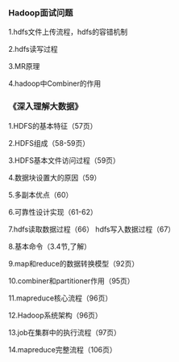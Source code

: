 ### Hadoop面试问题
1.hdfs文件上传流程，hdfs的容错机制
 
2.hdfs读写过程

3.MR原理

4.hadoop中Combiner的作用 

### 《深入理解大数据》

1.HDFS的基本特征（57页）

2.HDFS组成（58-59页）

3.HDFS基本文件访问过程（59页）

4.数据块设置大的原因（59）

5.多副本优点（60）

6.可靠性设计实现（61-62）

7.hdfs读取数据过程（66）
  hdfs写入数据过程（67）
  
8.基本命令（3.4节,了解）

9.map和reduce的数据转换模型（92页）

10.combiner和partitioner作用（95页）

11.mapreduce核心流程（96页）

12.Hadoop系统架构（96页）

13.job在集群中的执行流程（97页）

14.mapreduce完整流程（106页）